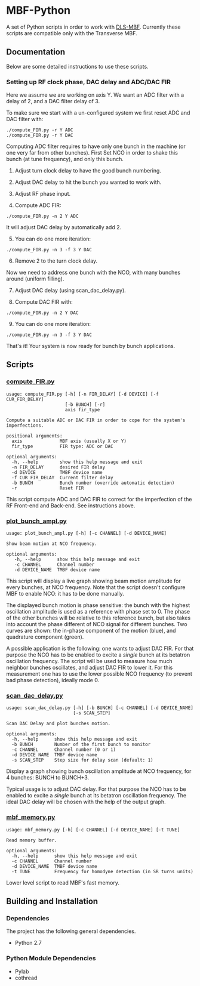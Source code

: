 # MBF-Python

A set of Python scripts in order to work with [DLS-MBF](https://github.com/DLS-Controls-Private-org/DLS-MBF). Currently these scripts are compatible only with the Transverse MBF.

## Documentation

Below are some detailed instructions to use these scripts.

### Setting up RF clock phase, DAC delay and ADC/DAC FIR

Here we assume we are working on axis Y. We want an ADC filter with a delay of 2, and a DAC filter delay of 3.

To make sure we start with a un-configured system we first reset ADC and DAC filter with:
```
./compute_FIR.py -r Y ADC
./compute_FIR.py -r Y DAC
```

Computing ADC filter requires to have only one bunch in the machine (or one very far from other bunches). First Set NCO in order to shake this bunch (at tune frequency), and only this bunch.

1) Adjust turn clock delay to have the good bunch numbering.

2) Adjust DAC delay to hit the bunch you wanted to work with.

3) Adjust RF phase input.

4) Compute ADC FIR:
```
./compute_FIR.py -n 2 Y ADC
```

It will adjust DAC delay by automatically add 2.

5) You can do one more iteration:
```
./compute_FIR.py -n 3 -f 3 Y DAC
```

6) Remove 2 to the turn clock delay.

Now we need to address one bunch with the NCO, with many bunches around (uniform filling).

7) Adjust DAC delay (using scan_dac_delay.py).

8) Compute DAC FIR with:
```
./compute_FIR.py -n 2 Y DAC
```

9) You can do one more iteration:
```
./compute_FIR.py -n 3 -f 3 Y DAC
```

That's it! Your system is now ready for bunch by bunch applications.

## Scripts

### [compute_FIR.py](https://github.com/abdomit/MBF-Python/blob/master/compute_FIR.py "compute_FIR.py")

```
usage: compute_FIR.py [-h] [-n FIR_DELAY] [-d DEVICE] [-f CUR_FIR_DELAY]
                      [-b BUNCH] [-r]
                      axis fir_type

Compute a suitable ADC or DAC FIR in order to cope for the system's
imperfections.

positional arguments:
  axis              MBF axis (usually X or Y)
  fir_type          FIR type: ADC or DAC

optional arguments:
  -h, --help        show this help message and exit
  -n FIR_DELAY      desired FIR delay
  -d DEVICE         TMBF device name
  -f CUR_FIR_DELAY  Current filter delay
  -b BUNCH          Bunch number (override automatic detection)
  -r                Reset FIR
```

This script compute ADC and DAC FIR to correct for the imperfection of the RF Front-end and Back-end. See instructions above.

### [plot_bunch_ampl.py](https://github.com/abdomit/MBF-Python/blob/master/plot_bunch_ampl.py "plot_bunch_ampl.py")

```
usage: plot_bunch_ampl.py [-h] [-c CHANNEL] [-d DEVICE_NAME]

Show beam motion at NCO frequency.

optional arguments:
   -h, --help      show this help message and exit 
   -c CHANNEL      Channel number
   -d DEVICE_NAME  TMBF device name
```

This script will display a live graph showing beam motion amplitude for every bunches, at NCO frequency. Note that the script doesn't configure MBF to enable NCO: it has to be done manually.

The displayed bunch motion is phase sensitive: the bunch with the highest oscillation amplitude is used as a reference with phase set to 0. The phase of the other bunches will be relative to this reference bunch, but also takes into account the phase different of NCO signal for different bunches. Two curves are shown: the in-phase component of the motion (blue), and quadrature component (green).

A possible application is the following: one wants to adjust DAC FIR. For that purpose the NCO has to be enabled to excite a *single* bunch at its betatron oscillation frequency. The script will be used to measure how much neighbor bunches oscillates, and adjust DAC FIR to lower it. For this measurement one has to use the lower possible NCO frequency (to prevent bad phase detection), ideally mode 0.

### [scan_dac_delay.py](https://github.com/abdomit/MBF-Python/blob/master/scan_dac_delay.py "scan_dac_delay.py")

```
usage: scan_dac_delay.py [-h] [-b BUNCH] [-c CHANNEL] [-d DEVICE_NAME]
                         [-s SCAN_STEP]

Scan DAC Delay and plot bunches motion.

optional arguments:
  -h, --help      show this help message and exit
  -b BUNCH        Number of the first bunch to monitor
  -c CHANNEL      Channel number (0 or 1)
  -d DEVICE_NAME  TMBF device name
  -s SCAN_STEP    Step size for delay scan (default: 1)
```

Display a graph showing bunch oscillation amplitude at NCO frequency, for 4 bunches: BUNCH to BUNCH+3.

Typical usage is to adjust DAC delay. For that purpose the NCO has to be enabled to excite a *single* bunch at its betatron oscillation frequency. The ideal DAC delay will be chosen with the help of the output graph.

### [mbf_memory.py](https://github.com/abdomit/MBF-Python/blob/master/mbf_memory.py "mbf_memory.py")

```
usage: mbf_memory.py [-h] [-c CHANNEL] [-d DEVICE_NAME] [-t TUNE]

Read memory buffer.

optional arguments:
  -h, --help      show this help message and exit
  -c CHANNEL      Channel number
  -d DEVICE_NAME  TMBF device name
  -t TUNE         Frequency for homodyne detection (in SR turns units)
```

Lower level script to read MBF's fast memory.

## Building and Installation

### Dependencies

The project has the following general dependencies.

* Python 2.7

### Python Module Dependencies

* Pylab
* cothread

